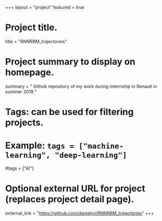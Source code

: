 +++
layout = "project"
featured = true
# Project title.
title = "RNNRBM_trajectories"

# Project summary to display on homepage.
summary = "
	Github repository of my work during internship in Renault in summer 2019
 "

# Tags: can be used for filtering projects.
# Example: `tags = ["machine-learning", "deep-learning"]`
#tags = ["AI"]

# Optional external URL for project (replaces project detail page).
external_link = "https://github.com/danieljyj/RNNRBM_trajectories"
+++
